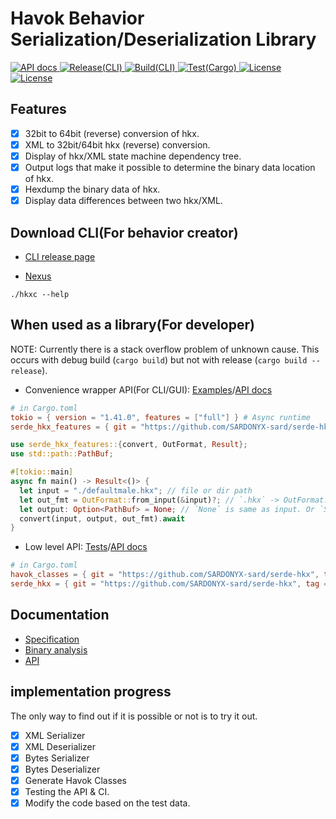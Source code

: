 # Havok Behavior Serialization/Deserialization Library

<div>
    <a href="https://serde-hkx-api.netlify.app/serde_hkx_features">
        <img src="https://api.netlify.com/api/v1/badges/5f3f47f7-b22b-4d0d-b914-dd697b444858/deploy-status" alt="API docs">
    </a>
    <a href="https://github.com/SARDONYX-sard/serde-hkx/actions/workflows/release-cli.yaml">
        <img src="https://github.com/SARDONYX-sard/serde-hkx/actions/workflows/release-cli.yaml/badge.svg" alt="Release(CLI)">
    </a>
    <a href="https://github.com/SARDONYX-sard/serde-hkx/actions/workflows/build-cli.yaml">
        <img src="https://github.com/SARDONYX-sard/serde-hkx/actions/workflows/build-cli.yaml/badge.svg" alt="Build(CLI)">
    </a>
    <a href="https://github.com/SARDONYX-sard/serde-hkx/actions/workflows/test.yaml">
        <img src="https://github.com/SARDONYX-sard/serde-hkx/actions/workflows/test.yaml/badge.svg" alt="Test(Cargo)">
    </a>
    <a href="https://opensource.org/licenses/MIT">
        <img src="https://img.shields.io/badge/License-MIT-yellow.svg" alt="License">
    </a>
    <a href="https://opensource.org/licenses/Apache-2.0">
        <img src="https://img.shields.io/badge/License-Apache_2.0-blue.svg" alt="License">
    </a>
</div>

## Features

- [x] 32bit to 64bit (reverse) conversion of hkx.
- [x] XML to 32bit/64bit hkx (reverse) conversion.
- [x] Display of hkx/XML state machine dependency tree.
- [x] Output logs that make it possible to determine the binary data location of
      hkx.
- [x] Hexdump the binary data of hkx.
- [x] Display data differences between two hkx/XML.

## Download CLI(For behavior creator)

- [CLI release page](https://github.com/SARDONYX-sard/serde-hkx/releases)

- [Nexus](https://www.nexusmods.com/skyrimspecialedition/mods/126214/?tab=files)

```shell
./hkxc --help
```

## When used as a library(For developer)

NOTE: Currently there is a stack overflow problem of unknown cause. This occurs
with debug build (`cargo build`) but not with release (`cargo build --release`).

- Convenience wrapper API(For CLI/GUI):
  [Examples](./crates/cli/src/args/mod.rs)/[API docs](https://serde-hkx-api.netlify.app/serde_hkx_features/)

```toml
# in Cargo.toml
tokio = { version = "1.41.0", features = ["full"] } # Async runtime
serde_hkx_features = { git = "https://github.com/SARDONYX-sard/serde-hkx", tag = "0.6.0" }
```

<!--
no_run + rust syntax highlighting
- ref: https://www.reddit.com/r/rust/comments/pl589v/how_to_ignore_code_blocks_in_readme_with_doc/
-->

```rust ,no_run
use serde_hkx_features::{convert, OutFormat, Result};
use std::path::PathBuf;

#[tokio::main]
async fn main() -> Result<()> {
  let input = "./defaultmale.hkx"; // file or dir path
  let out_fmt = OutFormat::from_input(&input)?; // `.hkx` -> OutFormat::Xml, `.xml` -> OutFormat::Amd64
  let output: Option<PathBuf> = None; // `None` is same as input. Or `Some("./output/defaultmale.xml".into())`
  convert(input, output, out_fmt).await
}
```

- Low level API:
  [Tests](./serde_hkx/src/tests/verify.rs)/[API docs](https://serde-hkx-api.netlify.app/serde_hkx/)

```toml
# in Cargo.toml
havok_classes = { git = "https://github.com/SARDONYX-sard/serde-hkx", tag = "0.6.0" }
serde_hkx = { git = "https://github.com/SARDONYX-sard/serde-hkx", tag = "0.6.0" }
```

## Documentation

- [Specification](./docs/specification/hkx_binary_format.md)
- [Binary analysis](./docs/handson_hex_dump/defaultmale/readme.md)
- [API](https://serde-hkx-api.netlify.app/serde_hkx/)

## implementation progress

The only way to find out if it is possible or not is to try it out.

- [x] XML Serializer
- [x] XML Deserializer
- [x] Bytes Serializer
- [x] Bytes Deserializer
- [x] Generate Havok Classes
- [x] Testing the API & CI.
- [x] Modify the code based on the test data.
